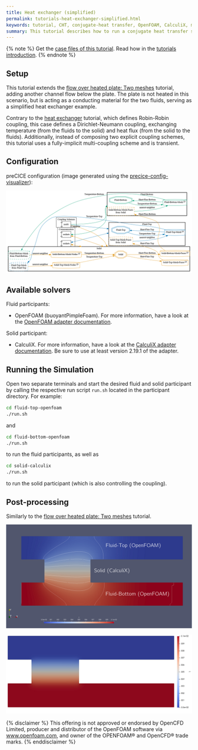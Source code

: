 ```yaml
---
title: Heat exchanger (simplified)
permalink: tutorials-heat-exchanger-simplified.html
keywords: tutorial, CHT, conjugate-heat transfer, OpenFOAM, CalculiX, multi-coupling
summary: This tutorial describes how to run a conjugate heat transfer simulation with three participants, with CalculiX as solid solver and Dirichlet-Neumann coupling.
---
```



{% note %}
Get the [case files of this tutorial](https://github.com/precice/tutorials/tree/master/heat-exchanger-simplified). Read how in the [tutorials introduction](https://www.precice.org/tutorials.html).
{% endnote %}

## Setup

This tutorial extends the [flow over heated plate: Two meshes](https://precice.org/tutorials-flow-over-heated-plate-two-meshes.html) tutorial, adding another channel flow below the plate. The plate is not heated in this scenario, but is acting as a conducting material for the two fluids, serving as a simplified heat exchanger example.

Contrary to the [heat exchanger](https://precice.org/tutorials-heat-exchanger.html) tutorial, which defines Robin-Robin coupling, this case defines a Dirichlet-Neumann coupling, exchanging temperature (from the fluids to the solid) and heat flux (from the solid to the fluids). Additionally, instead of composing two explicit coupling schemes, this tutorial uses a fully-implicit multi-coupling scheme and is transient.

## Configuration

preCICE configuration (image generated using the [precice-config-visualizer](https://precice.org/tooling-config-visualization.html)):

![preCICE configuration visualization](images/tutorials-heat-exchanger-simplified-precice-config.png)

## Available solvers

Fluid participants:

* OpenFOAM (buoyantPimpleFoam). For more information, have a look at the [OpenFOAM adapter documentation](https://www.precice.org/adapter-openfoam-overview.html).

Solid participant:

* CalculiX. For more information, have a look at the [CalculiX adapter documentation](https://precice.org/adapter-calculix-overview.html). Be sure to use at least version 2.19.1 of the adapter.

## Running the Simulation

Open two separate terminals and start the desired fluid and solid participant by calling the respective run script `run.sh` located in the participant directory. For example:

```bash
cd fluid-top-openfoam
./run.sh
```

and

```bash
cd fluid-bottom-openfoam
./run.sh
```

to run the fluid participants, as well as

```bash
cd solid-calculix
./run.sh
```

to run the solid participant (which is also controlling the coupling).

## Post-processing

Similarly to the [flow over heated plate: Two meshes](https://precice.org/tutorials-flow-over-heated-plate-two-meshes.html) tutorial.

![Results of the simplified heat exchanger tutorial](images/tutorials-heat-exchanger-simplified-overview.png)

![Animation of the simplified heat exchanger tutorial](images/tutorials-heat-exchanger-simplified-animation.webp)

{% disclaimer %}
This offering is not approved or endorsed by OpenCFD Limited, producer and distributor of the OpenFOAM software via www.openfoam.com, and owner of the OPENFOAM®  and OpenCFD®  trade marks.
{% enddisclaimer %}
